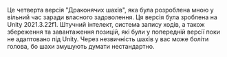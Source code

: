 Це четверта версія "Драконячих шахів", яка була розроблена мною у вільний час заради власного задоволення.
Ця версія була зроблена на Unity 2021.3.22f1.
Штучний інтелект, система запису ходів, а також збереження та завантаження позицій, які були у попередній версії поки не адаптовано під Unity.
Через незвичність шахів у вас може боліти голова, бо шахи змушують думати нестандартно.
